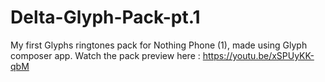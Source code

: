 # Delta-Glyph-Pack-pt.1
My first Glyphs ringtones pack for Nothing Phone (1), made using Glyph composer app.
Watch the pack preview here :
https://youtu.be/xSPUyKK-qbM
